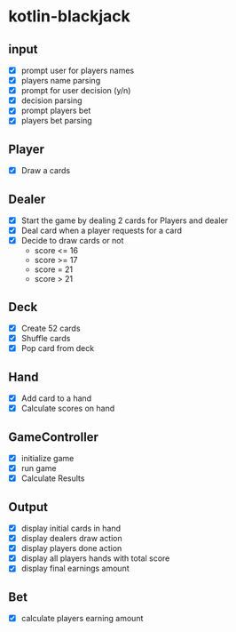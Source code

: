 # kotlin-blackjack

## input

- [x] prompt user for players names
- [x] players name parsing
- [x] prompt for user decision (y/n)
- [x] decision parsing 
- [x] prompt players bet
- [x] players bet parsing

## Player

- [x] Draw a cards

## Dealer

- [x] Start the game by dealing 2 cards for Players and dealer
- [x] Deal card when a player requests for a card
- [x] Decide to draw cards or not
    - score <= 16
    - score >= 17
    - score = 21
    - score > 21

## Deck

- [x] Create 52 cards
- [x] Shuffle cards
- [x] Pop card from deck

## Hand

- [x] Add card to a hand
- [x] Calculate scores on hand

## GameController

- [x] initialize game
- [x] run game
- [x] Calculate Results

## Output

- [x] display initial cards in hand
- [x] display dealers draw action
- [x] display players done action
- [x] display all players hands with total score
- [x] display final earnings amount

## Bet
- [x] calculate players earning amount
